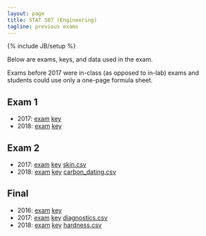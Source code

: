 ```yaml
---
layout: page
title: STAT 587 (Engineering)
tagline: previous exams
---
```

{% include JB/setup %}

Below are exams, keys, and data used in the exam.

Exams before 2017 were in-class (as opposed to in-lab) exams and students 
could use only a one-page formula sheet.

## Exam 1

- 2017: [exam](exam1/STAT401Eng_exam1_Spring2017.pdf) [key](exam1/STAT401Eng_exam1_Spring2017_key.pdf)
- 2018: [exam](exam1/STAT401Eng_exam1_Spring2018.pdf) [key](exam1/STAT401Eng_exam1_Spring2018_key.pdf)

## Exam 2

- 2017: [exam](exam2/STAT401Eng_exam1_Spring2017.pdf) [key](exam2/STAT401Eng_exam1_Spring2017_key.pdf) [skin.csv](exam2/skin.csv)
- 2018: [exam](exam2/STAT401Eng_exam1_Spring2018.pdf) [key](exam2/STAT401Eng_exam1_Spring2018_key.pdf) [carbon_dating.csv](exam2/carbon_dating.csv)

## Final

- 2016: [exam](final/STAT401Eng_final_Spring2016.pdf) [key](final/STAT401Eng_final_Spring2016_key.pdf)
- 2017: [exam](final/STAT401Eng_final_Spring2017.pdf) [key](final/STAT401Eng_final_Spring2017_key.pdf) [diagnostics.csv](final/diagnostics.csv)
- 2018: [exam](final/STAT401Eng_final_Spring2018.pdf) [key](final/STAT401Eng_final_Spring2018_key.pdf) [hardness.csv](final/hardness.csv)
